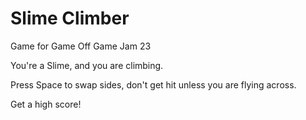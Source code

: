 # Slime Climber
Game for Game Off Game Jam 23

You're a Slime, and you are climbing.

Press Space to swap sides, don't get hit unless you are flying across. 

Get a high score!
